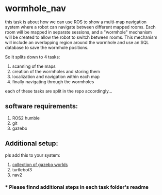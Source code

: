 # wormhole_nav

this task is about how we can use ROS to show a multi-map navigation system where a robot can navigate between
different mapped rooms. Each room will be mapped in separate sessions, and a "wormhole" mechanism will
be created to allow the robot to switch between rooms. This mechanism will include an overlapping region
around the wormhole and use an SQL database to save the wormhole positions.

So it splits down to 4 tasks:
1. scanning of the maps
2. creation of the wormholes and storing them
3. localization and navigation within each map
4. finally navigating through the wormholes

each of these tasks are split in the repo accordingly...


## software requirements:
1. ROS2 humble
2. git
3. gazebo

## Additional setup:
pls add this to your system:
1. [collection of gazebo worlds](https://github.com/leonhartyao/gazebo_models_worlds_collection)
2. turtlebot3
3. nav2

### * Please finnd additional steps in each task folder's readme
